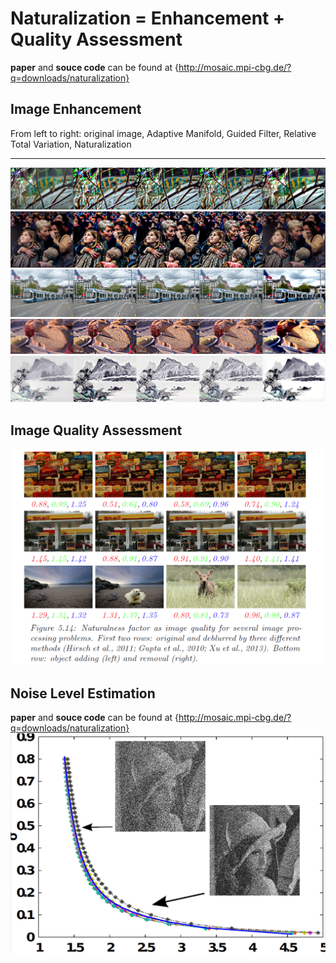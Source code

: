 # Naturalization = Enhancement + Quality Assessment
__paper__ and __souce code__ can be found at {http://mosaic.mpi-cbg.de/?q=downloads/naturalization}
## Image Enhancement 
From left to right: original image, Adaptive Manifold, Guided Filter, Relative Total Variation, Naturalization
*** 
![image](1.png)
![image](2.png)
![image](3.png)
![image](4.png)
![image](5.png)
## Image Quality Assessment
![image](quality.png)
## Noise Level Estimation
__paper__ and __souce code__ can be found at {http://mosaic.mpi-cbg.de/?q=downloads/naturalization}
![image](noise.png)
